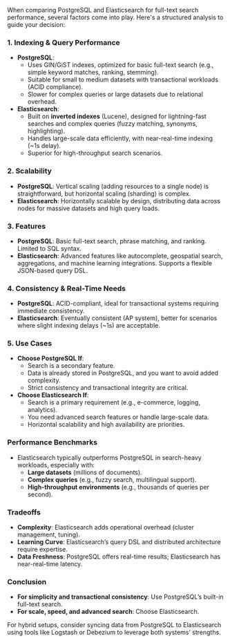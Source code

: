 When comparing PostgreSQL and Elasticsearch for full-text search performance, several factors come into play. Here's a structured analysis to guide your decision:

### **1. Indexing & Query Performance**
- **PostgreSQL**: 
  - Uses GIN/GiST indexes, optimized for basic full-text search (e.g., simple keyword matches, ranking, stemming).
  - Suitable for small to medium datasets with transactional workloads (ACID compliance).
  - Slower for complex queries or large datasets due to relational overhead.
- **Elasticsearch**: 
  - Built on **inverted indexes** (Lucene), designed for lightning-fast searches and complex queries (fuzzy matching, synonyms, highlighting).
  - Handles large-scale data efficiently, with near-real-time indexing (~1s delay).
  - Superior for high-throughput search scenarios.

### **2. Scalability**
- **PostgreSQL**: Vertical scaling (adding resources to a single node) is straightforward, but horizontal scaling (sharding) is complex.
- **Elasticsearch**: Horizontally scalable by design, distributing data across nodes for massive datasets and high query loads.

### **3. Features**
- **PostgreSQL**: Basic full-text search, phrase matching, and ranking. Limited to SQL syntax.
- **Elasticsearch**: Advanced features like autocomplete, geospatial search, aggregations, and machine learning integrations. Supports a flexible JSON-based query DSL.

### **4. Consistency & Real-Time Needs**
- **PostgreSQL**: ACID-compliant, ideal for transactional systems requiring immediate consistency.
- **Elasticsearch**: Eventually consistent (AP system), better for scenarios where slight indexing delays (~1s) are acceptable.

### **5. Use Cases**
- **Choose PostgreSQL If**:
  - Search is a secondary feature.
  - Data is already stored in PostgreSQL, and you want to avoid added complexity.
  - Strict consistency and transactional integrity are critical.
- **Choose Elasticsearch If**:
  - Search is a primary requirement (e.g., e-commerce, logging, analytics).
  - You need advanced search features or handle large-scale data.
  - Horizontal scalability and high availability are priorities.

### **Performance Benchmarks**
- Elasticsearch typically outperforms PostgreSQL in search-heavy workloads, especially with:
  - **Large datasets** (millions of documents).
  - **Complex queries** (e.g., fuzzy search, multilingual support).
  - **High-throughput environments** (e.g., thousands of queries per second).

### **Tradeoffs**
- **Complexity**: Elasticsearch adds operational overhead (cluster management, tuning).
- **Learning Curve**: Elasticsearch’s query DSL and distributed architecture require expertise.
- **Data Freshness**: PostgreSQL offers real-time results; Elasticsearch has near-real-time latency.

### **Conclusion**
- **For simplicity and transactional consistency**: Use PostgreSQL’s built-in full-text search.
- **For scale, speed, and advanced search**: Choose Elasticsearch.

For hybrid setups, consider syncing data from PostgreSQL to Elasticsearch using tools like Logstash or Debezium to leverage both systems’ strengths.

